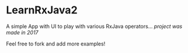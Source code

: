 # LearnRxJava2 
A simple App with UI to play with various RxJava operators...
_project was made in 2017_

Feel free to fork and add more examples!